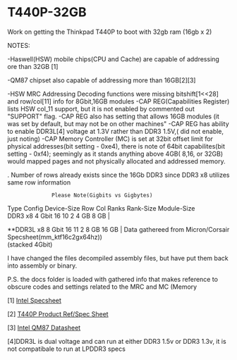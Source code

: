 # T440P-32GB
Work on getting the Thinkpad T440P to boot with 32gb ram (16gb x 2) 



NOTES:

-Haswell(HSW) mobile chips(CPU and Cache) are capable of addressing ore than 32GB [1]

-QM87 chipset also capable of addressing more than 16GB[2][3]

-HSW MRC Addressing Decoding functions were missing bitshift[1<<28] and row/col[11] info for 8Gbit,16GB modules
  -CAP REG(Capabilities Register) lists HSW col_11 support, but it is not enabled by commented out "SUPPORT" flag. 
  -CAP REG also has setting that allows 16GB modules (it was set by default, but may not be on other machines"
  -CAP REG has ability to enable DDR3L[4] voltage at 1.3V rather than DDR3 1.5V,( did not enable, just noting)
  -CAP Memory Controller (MC) is set at 32bit offset limit for physical addresses(bit setting - 0xe4), 
        there is note of 64bit capabilites(bit setting - 0xf4);  seemingly as it stands anything above 4GB( 8,16, or 32GB) would mapped pages and 
        not physically allocated and addressed memory. 

. Number of rows already exists since the 16Gb DDR3 since DDR3 x8 utilizes same row information

                  Please Note(Gigbits vs Gigbytes)
 Type  Config  Device-Size   Row  Col   Ranks  Rank-Size  Module-Size    
   DDR3   x8      4 Gbit     16    10     2     4 GB       8 GB  |
   
 **DDR3L  x8      8 Gbit     16    11     2     8 GB       16 GB |  Data gathereed from Micron/Corsair Specsheet(mm_ktf16c2gx64hz))  
              (stacked 4Gbit)


I have changed the files decompiled assembly files, but have put them back into assembly or binary.

P.S. the docs folder is loaded with gathered info that makes reference to obscure codes and settings related to the MRC and MC (Memory 

[1]
[Intel Specsheet](https://ark.intel.com/content/www/us/en/ark/products/75117/intel-core-i7-4700mq-processor-6m-cache-up-to-3-40-ghz.html)

[2]
[T440P Product Ref/Spec Sheet](https://psref.lenovo.com/syspool/Sys/PDF/withdrawnbook/ThinkPad_T440p.pdf)

[3]
[Intel QM87 Datasheet](https://www.intel.com/content/www/us/en/products/docs/chipsets/8-series-chipset-pch-datasheet.html)

[4]DDR3L is dual voltage and can run at either DDR3 1.5v or DDR3 1.3v, it is not compatibale to run at LPDDR3 specs
